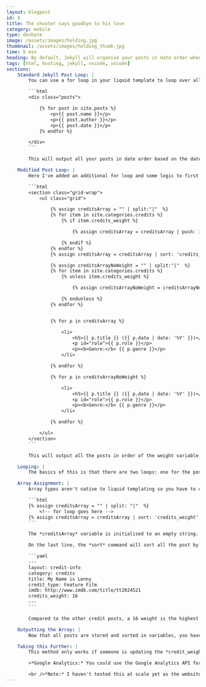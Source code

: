 ```yaml
---
layout: blogpost
id: 8
title: The shooter says goodbye to his love
category: mobile
type: devbyte
image: /assets/images/holding.jpg
thumbnail: /assets/images/holding_thumb.jpg
time: 5 min
heading: By default, Jekyll will organise your posts in date order when looping through them. However you may want, for example, your most popular posts to go first and then the rest organised by date order. In this DevByte we'll look at customising the loop order using liquid.
tags: [html, hosting, jekyll, vscode, vscode]
sections:
    Standard Jekyll Post Loop: |
        You can use a for loop in your liquid template to loop over all posts in your site (or category):

        ```html
        <div class="posts">

            {% for post in site.posts %}
                <p>{{ post.name }}</p>
                <p>{{ post.author }}</p>
                <p>{{ post.date }}</p>
            {% endfor %}

        </div>
        ```

        This will output all your posts in date order based on the date in filename of the markdown file. However, by adding an additional yaml front matter variable like *post_weight* you can assign a number to this and tell your liquid template to order by weight first and then date.<br /><br />

    Modified Post Loop: |
        Here I've added an additional for loop and some logic to first assign all posts with a *credits_weight* value to an array and then all remaining posts to another array in date order. The contents of these will then be outputted to the HTML document:

        ```html
        <section class="grid-wrap">
            <ul class="grid">

                {% assign creditsArray = "" | split:"|"  %}
                {% for item in site.categories.credits %}
                    {% if item.credits_weight %}

                        {% assign creditsArray = creditsArray | push: item %}

                    {% endif %}
                {% endfor %}
                {% assign creditsArray = creditsArray | sort: 'credits_weight' | reverse %}

                {% assign creditsArrayNoWeight = "" | split:"|"  %}
                {% for item in site.categories.credits %}
                    {% unless item.credits_weight %}

                        {% assign creditsArrayNoWeight = creditsArrayNoWeight | push: item %}

                    {% endunless %}
                {% endfor %}


                {% for p in creditsArray %}

                    <li>
                        <h5>{{ p.title }} ({{ p.date | date: '%Y' }})</h5>
                        <p id="role">{{ p.role }}</p>
                        <p><b>Genre:</b> {{ p.genre }}</p>
                    </li>

                {% endfor %}

                {% for p in creditsArrayNoWeight %}

                    <li>
                        <h5>{{ p.title }} ({{ p.date | date: '%Y' }})</h5>
                        <p id="role">{{ p.role }}</p>
                        <p><b>Genre:</b> {{ p.genre }}</p>
                    </li>

                {% endfor %}  

            </ul>
        </section>
        ```

        This will output all the posts in order of the weight variable, from high to low and then display all remaining credits in date order. I used this on a [portfolio website](https://www.ianarber.com/credits) to display the persons film credits - each credit being a different post. Lets dig into this liquid code a bit more...<br /><br />

    Looping: |
        The basics of this is that there are two loops: one for the posts with a weight value (line 5) and one for ones without (line 15). Both will loop through ```site.category.credits``` but there's a conditional statement at the beginning of each loop to check if the weight variable exists (line 6) or if it does not exists (line 16). If the check is true, then the post is added to it's respected array: *creditsArray*, or *creditsArrayNoWeight*

    Array Assignment: |
        Array types aren't native to liquid templating so you have to use the [split filter](https://help.shopify.com/themes/liquid/filters/string-filters#split) to break a single string into an array of substrings. Take the first array for example:

        ```html
        {% assign creditsArray = "" | split: "|"  %}
            <!-- for loop goes here -->
        {% assign creditsArray = creditsArray | sort: 'credits_weight' | reverse %}
        ```

        The *creditsArray* variable is initialised to an empty string. Then, using the '\|' symbol to donate the next liquid command you're asking for the values added to this variable to be seperated with an '\|'. You could have used any symbol for the split command. Change it to a \# and see what happens.<br /><br />

        On the last line, the *sort* command will sort all the post by *credits_weight* order. The reverse switch is used so that the highest weighted post is placed first. Just for clarification, here's an extract from on of the posts front matter:

        ```yaml
        ---
        layout: credit-info
        category: credits
        title: My Name is Lenny
        credit_type: Feature Film
        imdb: http://www.imdb.com/title/tt2024521
        credits_weight: 16
        ---
        ```

        Compared to the other credit posts, a 16 weight is the highest so this appears first on the websites credits page.

    Outputting the Array: |
        Now that all posts are stored and sorted in variables, you have to tell liquid to output them to the HTML document. We now just use a standard for loop to iterate through each of the arrays (line 24-42). In this case I'm outputting them as list elements in an unordered-list.

    Taking this Further: |
        This method only works if someone is updating the *credit_weight* value within the posts markdown files. A great way to improve this would be to pull in a read count value so that when the site is re-built the order of weighted posts reflects the popularity of them.<br /><br />

        >*Google Analytics:* You could use the Google Analytics API for this. Once it's setup for your site you could retrieve the values as part of your sites pre-build process and then insert them into the markdown files. It's an interesting concept that requires a bit more investigating.

        <br />*Note:* I haven't tested this at scale yet as the websites I've used it one only contain a small number of posts. As your posts count grows your site build time will increase if you're looping through all posts on your site. It would be worth testing this approach when using the `--incremental` build switch.
---
```

